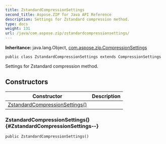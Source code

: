```yaml
---
title: ZstandardCompressionSettings
second_title: Aspose.ZIP for Java API Reference
description: Settings for Zstandard compression method.
type: docs
weight: 131
url: /java/com.aspose.zip/zstandardcompressionsettings/
---
```


**Inheritance:**
java.lang.Object, [com.aspose.zip.CompressionSettings](../../com.aspose.zip/compressionsettings)
```
public class ZstandardCompressionSettings extends CompressionSettings
```

Settings for Zstandard compression method.
## Constructors

| Constructor | Description |
| --- | --- |
| [ZstandardCompressionSettings()](#ZstandardCompressionSettings--) |  |
### ZstandardCompressionSettings() {#ZstandardCompressionSettings--}
```
public ZstandardCompressionSettings()
```


